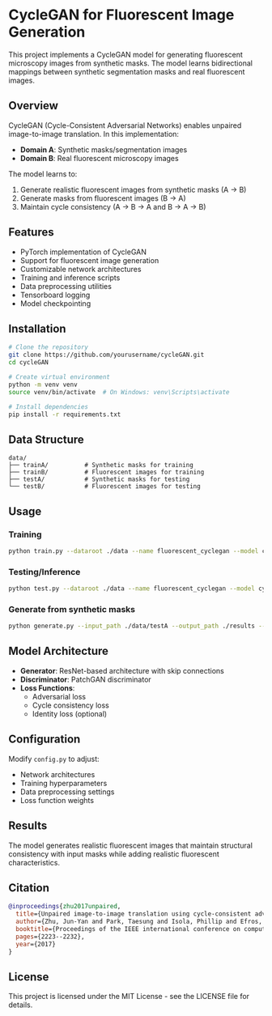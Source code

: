 # CycleGAN for Fluorescent Image Generation

This project implements a CycleGAN model for generating fluorescent microscopy images from synthetic masks. The model learns bidirectional mappings between synthetic segmentation masks and real fluorescent images.

## Overview

CycleGAN (Cycle-Consistent Adversarial Networks) enables unpaired image-to-image translation. In this implementation:
- **Domain A**: Synthetic masks/segmentation images
- **Domain B**: Real fluorescent microscopy images

The model learns to:
1. Generate realistic fluorescent images from synthetic masks (A → B)
2. Generate masks from fluorescent images (B → A)
3. Maintain cycle consistency (A → B → A and B → A → B)

## Features

- PyTorch implementation of CycleGAN
- Support for fluorescent image generation
- Customizable network architectures
- Training and inference scripts
- Data preprocessing utilities
- Tensorboard logging
- Model checkpointing

## Installation

```bash
# Clone the repository
git clone https://github.com/yourusername/cycleGAN.git
cd cycleGAN

# Create virtual environment
python -m venv venv
source venv/bin/activate  # On Windows: venv\Scripts\activate

# Install dependencies
pip install -r requirements.txt
```

## Data Structure

```
data/
├── trainA/          # Synthetic masks for training
├── trainB/          # Fluorescent images for training
├── testA/           # Synthetic masks for testing
└── testB/           # Fluorescent images for testing
```

## Usage

### Training
```bash
python train.py --dataroot ./data --name fluorescent_cyclegan --model cycle_gan
```

### Testing/Inference
```bash
python test.py --dataroot ./data --name fluorescent_cyclegan --model cycle_gan --phase test
```

### Generate from synthetic masks
```bash
python generate.py --input_path ./data/testA --output_path ./results --model_path ./checkpoints
```

## Model Architecture

- **Generator**: ResNet-based architecture with skip connections
- **Discriminator**: PatchGAN discriminator
- **Loss Functions**: 
  - Adversarial loss
  - Cycle consistency loss
  - Identity loss (optional)

## Configuration

Modify `config.py` to adjust:
- Network architectures
- Training hyperparameters
- Data preprocessing settings
- Loss function weights

## Results

The model generates realistic fluorescent images that maintain structural consistency with input masks while adding realistic fluorescent characteristics.

## Citation

```bibtex
@inproceedings{zhu2017unpaired,
  title={Unpaired image-to-image translation using cycle-consistent adversarial networks},
  author={Zhu, Jun-Yan and Park, Taesung and Isola, Phillip and Efros, Alexei A},
  booktitle={Proceedings of the IEEE international conference on computer vision},
  pages={2223--2232},
  year={2017}
}
```

## License

This project is licensed under the MIT License - see the LICENSE file for details.
